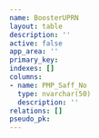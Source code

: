 ```yaml
---
name: BoosterUPRN
layout: table
description: ''
active: false
app_area: ''
primary_key: 
indexes: []
columns:
- name: PMP_Saff_No
  type: nvarchar(50)
  description: ''
relations: []
pseudo_pk: 
---
```



